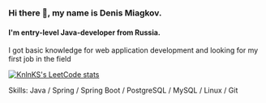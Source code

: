 ### Hi there 👋, my name is Denis Miagkov.
#### I'm entry-level Java-developer from Russia.

I got basic knowledge for web application development and  looking for my first job in the field

[![KnlnKS's LeetCode stats](https://leetcode-stats-six.vercel.app/?username=ryeman84)](https://github.com/KnlnKS/leetcode-stats)

Skills: Java / Spring / Spring Boot / PostgreSQL / MySQL / Linux / Git







<!---
denismiagkov/denismiagkov is a ✨ special ✨ repository because its `README.md` (this file) appears on your GitHub profile.
You can click the Preview link to take a look at your changes.
--->
